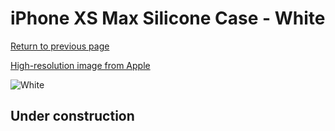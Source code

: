 # iPhone XS Max Silicone Case - White

[Return to previous page](/iphone_x)

[High-resolution image from Apple](https://store.storeimages.cdn-apple.com/8756/as-images.apple.com/is/MRWF2?wid=4500&hei=4500&fmt=png)

<div style="width: 512px"><img src="/almost_uncompressed/MRWF2.webp" alt="White"></div>

## Under construction
